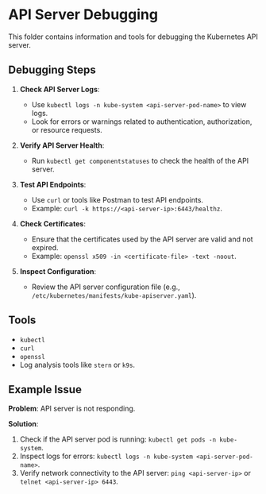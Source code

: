 # API Server Debugging

This folder contains information and tools for debugging the Kubernetes API server.

## Debugging Steps

1. **Check API Server Logs**:
   - Use `kubectl logs -n kube-system <api-server-pod-name>` to view logs.
   - Look for errors or warnings related to authentication, authorization, or resource requests.

2. **Verify API Server Health**:
   - Run `kubectl get componentstatuses` to check the health of the API server.

3. **Test API Endpoints**:
   - Use `curl` or tools like Postman to test API endpoints.
   - Example: `curl -k https://<api-server-ip>:6443/healthz`.

4. **Check Certificates**:
   - Ensure that the certificates used by the API server are valid and not expired.
   - Example: `openssl x509 -in <certificate-file> -text -noout`.

5. **Inspect Configuration**:
   - Review the API server configuration file (e.g., `/etc/kubernetes/manifests/kube-apiserver.yaml`).

## Tools

- `kubectl`
- `curl`
- `openssl`
- Log analysis tools like `stern` or `k9s`.

## Example Issue

**Problem**: API server is not responding.

**Solution**:
1. Check if the API server pod is running: `kubectl get pods -n kube-system`.
2. Inspect logs for errors: `kubectl logs -n kube-system <api-server-pod-name>`.
3. Verify network connectivity to the API server: `ping <api-server-ip>` or `telnet <api-server-ip> 6443`.
